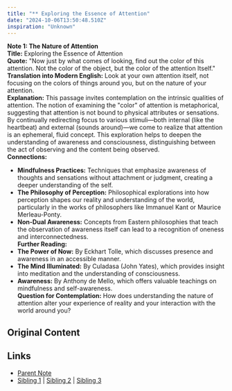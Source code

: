 ```yaml
---
title: "** Exploring the Essence of Attention"
date: "2024-10-06T13:50:48.510Z"
inspiration: "Unknown"
---
```



**Note 1: The Nature of Attention**  
**Title:** Exploring the Essence of Attention  
**Quote:** "Now just by what comes of looking, find out the color of this attention. Not the color of the object, but the color of the attention Itself."  
**Translation into Modern English:** Look at your own attention itself, not focusing on the colors of things around you, but on the nature of your attention.  
**Explanation:** This passage invites contemplation on the intrinsic qualities of attention. The notion of examining the "color" of attention is metaphorical, suggesting that attention is not bound to physical attributes or sensations. By continually redirecting focus to various stimuli—both internal (like the heartbeat) and external (sounds around)—we come to realize that attention is an ephemeral, fluid concept. This exploration helps to deepen the understanding of awareness and consciousness, distinguishing between the act of observing and the content being observed.  
**Connections:**  
- **Mindfulness Practices:** Techniques that emphasize awareness of thoughts and sensations without attachment or judgment, creating a deeper understanding of the self.  
- **The Philosophy of Perception:** Philosophical explorations into how perception shapes our reality and understanding of the world, particularly in the works of philosophers like Immanuel Kant or Maurice Merleau-Ponty.  
- **Non-Dual Awareness:** Concepts from Eastern philosophies that teach the observation of awareness itself can lead to a recognition of oneness and interconnectedness.  
**Further Reading:**  
- **The Power of Now:** By Eckhart Tolle, which discusses presence and awareness in an accessible manner.  
- **The Mind Illuminated:** By Culadasa (John Yates), which provides insight into meditation and the understanding of consciousness.  
- **Awareness:** By Anthony de Mello, which offers valuable teachings on mindfulness and self-awareness.  
**Question for Contemplation:** How does understanding the nature of attention alter your experience of reality and your interaction with the world around you?  



## Original Content



## Links

- [Parent Note](/parent-note.md)
- [Sibling 1](/zettel1.md) | [Sibling 2](/zettel2.md) | [Sibling 3](/zettel3.md)
